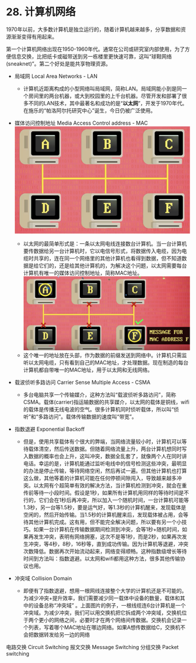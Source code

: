 # 28. 计算机网络
1970年以前，大多数计算机是独立运行的，随着计算机越来越多，分享数据和资源渐渐变得有用起来。

第一个计算机网络出现在1950-1960年代。通常在公司或研究室内部使用，为了方便信息交换，比把纸卡或磁带送到另一栋楼里更快速可靠，这叫“球鞋网络(sneaknet)”。第二个好处是能共享物理资源。

* 局域网 Local Area Networks - LAN

    * 计算机近距离构成的小型网络叫局域网，简称LAN。局域网能小到是同一个房间里的两台机器，或大到校园里的上千台机器。尽管开发和部署了很多不同的LAN技术，其中最著名和成功的是“**以太网**”，开发于1970年代。在施乐的“帕洛阿尔托研究中心”诞生，今日仍被广泛使用。

* 媒体访问控制地址 Media Access Control address - MAC
    ![](../assets/以太网.png)
    
    * 以太网的最简单形式是：一条以太网电线连接数台计算机。当一台计算机要传数据给另一台计算机时，它以电信号形式，将数据传入电缆，因为电缆时共享的，连在同一个网络里的其他计算机也看得到数据，但不知道数据是给它们的，还是给其他计算机的，为解决这个问题，以太网需要每台计算机有唯一的媒体访问控制地址，简称MAC地址。
    ![](../assets/MAC地址.png)
    * 这个唯一的地址放在头部，作为数据的前缀发送到网络中。计算机只需监听以太网电缆，只有看到自己的MAC地址，才处理数据。现在制造的每台计算机都自带唯一的MAC地址，用于以太网和无线网络。

* 载波侦听多路访问 Carrier Sense Multiple Access - CSMA
    
    * 多台电脑共享一个传输媒介，这种方法叫“载波侦听多路访问”，简称CSMA。载体(carrier)指运输数据的共享媒介，以太网的载体是铜线，wifi的载体是传播无线电波的空气。很多计算机同时侦听载体，所以叫“侦听”和“多路访问”。载体传输数据的速度叫“带宽”。
    
* 指数退避 Exponential Backoff

    * 但是，使用共享载体有个很大的弊端，当网络流量较小时，计算机可以等待载体清空，然后传送数据。但随着网络流量上升，两台计算机想同时写入数据的概率也会上升，这叫冲突，数据全乱套了，就像两个人在同时讲电话。幸运的是，计算机能通过监听电线中的信号检测这些冲突，最明显的办法是停止传输，等待网络空闲，然后再试一遍。但其他计算机也打算这么做，其他等着的计算机可能在任何停顿间隙闯入，导致越来越多冲突。以太网有个超简单有效的解决方法，当计算机检测到冲突，就会在重传前等待一小段时间。假设是1秒，如果所有计算机用同样的等待时间是不行的，它们会在1秒后再冲突，所以加入一个随机时间，一台计算机可能等1.3秒，另一台等1.5秒，要是运气好，等1.3秒的计算机醒来，发现载体是空闲的，然后开始传输。当1.5秒的计算机醒来后，发现载体被占用，会等待其他计算机完成。这有用，但不能完全解决问题，所以要有另一个小技巧。如果一台计算机在传输数据期间检测到冲突，会等1秒+随机时间，如果再发生冲突，表明有网络拥塞，这次不是等1秒，而是2秒，如果再次发生冲突，等4秒，8秒，16秒等，直到成功传输。因为计算机等退避，冲突次数降低。数据再次开始流动起来，网络变得顺畅。这种指数级增长等待时间到方法叫：指数退避。以太网和wifi都用这种方法，很多其他传输协议也用。

* 冲突域 Collision Domain

    * 即便有了指数退避，想用一根网线连接整个大学的计算机还是不可能的。为减少冲突+提升效率，我们需要减少同一载体中设备的数量，载体和其中的设备总称“冲突域” 。上面图片的例子，一根线缆连6台计算机是一个冲突域。为减少冲突，我们可以用交换机把它拆成两个冲突域，交换机位于两个更小的网络之间，必要时才在两个网络间传数据。交换机会记录一个列表，写着哪个MAC地址在哪边网络。如果A想传数据给C，交换机不会把数据转发给另一边的网络

电路交换 Circuit Switching
报文交换 Message Switching
分组交换 Packet switching


